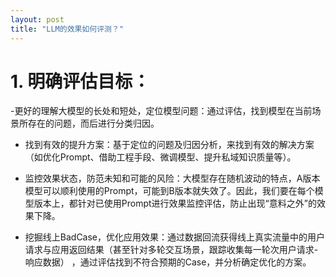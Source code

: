 ```yaml
---
layout: post
title: "LLM的效果如何评测？"
---
```


# 1. 明确评估目标：
-更好的理解大模型的长处和短处，定位模型问题：通过评估，找到模型在当前场景所存在的问题，而后进行分类归因。

- 找到有效的提升方案：基于定位的问题及归因分析，来找到有效的解决方案（如优化Prompt、借助工程手段、微调模型、提升私域知识质量等）。

- 监控效果状态，防范未知和可能的风险：大模型存在随机波动的特点，A版本模型可以顺利使用的Prompt，可能到B版本就失效了。因此，我们要在每个模型版本上，都针对已使用Prompt进行效果监控评估，防止出现“意料之外”的效果下降。

- 挖掘线上BadCase，优化应用效果：通过数据回流获得线上真实流量中的用户请求与应用返回结果（甚至针对多轮交互场景，跟踪收集每一轮次用户请求-响应数据） ，通过评估找到不符合预期的Case，并分析确定优化的方案。

